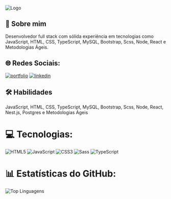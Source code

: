![Logo](https://ik.imagekit.io/igordev/Logo/IgorDev%20(2).png?tr=w-200)

## 🚀 Sobre mim
Desenvolvedor full stack com sólida experiência em tecnologias como JavaScript, HTML, CSS, TypeScript, MySQL, Bootstrap, Scss, Node, React e Metodologias Ágeis.

## 🌐 Redes Sociais:
[![portfolio](https://img.shields.io/badge/my_portfolio-000?style=for-the-badge&logo=ko-fi&logoColor=white)](https://ifernandesdev.netlify.app/)
[![linkedin](https://img.shields.io/badge/linkedin-0A66C2?style=for-the-badge&logo=linkedin&logoColor=white)](https://www.linkedin.com/in/ifernandesq)


## 🛠 Habilidades
JavaScript, HTML, CSS, TypeScript, MySQL, Bootstrap, Scss, Node, React, Nest.js, Postgres e Metodologias Ágeis

# 💻 Tecnologias:
![HTML5](https://img.shields.io/badge/HTML5-%23E34F26.svg?style=for-the-badge&logo=html5&logoColor=white) ![JavaScript](https://img.shields.io/badge/JavaScript-%23323330.svg?style=for-the-badge&logo=javascript&logoColor=%23F7DF1E) ![CSS3](https://img.shields.io/badge/CSS3-%231572B6.svg?style=for-the-badge&logo=css3&logoColor=white) ![Sass](https://img.shields.io/badge/Sass-%23CC6699.svg?style=for-the-badge&logo=sass&logoColor=white) ![TypeScript](https://img.shields.io/badge/TypeScript-%23778BC6.svg?style=for-the-badge&logo=typescript&logoColor=white)

# 📊 Estatísticas do GitHub:
![Top Linguagens](https://github-readme-stats.vercel.app/api/top-langs/?username=IgorFernandesQuaresma&theme=gotham&hide_border=false&include_all_commits=false&count_private=true&layout=compact)




